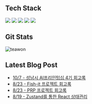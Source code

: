 
## Tech Stack
<p align="left">
<img src="https://img.shields.io/badge/react-%2320232a.svg?style=for-the-badge&logo=react&logoColor=%2361DAFB" />
<img src="https://img.shields.io/badge/Spring_Boot-F2F4F9?style=for-the-badge&logo=spring-boot" />
<img src="https://img.shields.io/badge/docker-%230db7ed.svg?style=for-the-badge&logo=docker&logoColor=white" />
<img src="https://img.shields.io/badge/AWS-%23FF9900.svg?style=for-the-badge&logo=amazon-aws&logoColor=white"  />
<img src="https://img.shields.io/badge/GoogleCloud-%234285F4.svg?style=for-the-badge&logo=google-cloud&logoColor=white  " />

</p>

## Git Stats
![teawon](https://github-readme-stats.vercel.app/api?username=teawon&show_icons=true)

## Latest Blog Post
 - [10/7 - 성남시 AI프리인텁십 4기 회고록](https://teawon.github.io/project/mtp/)
 - [8/23 - Fish-it 프로젝트 회고록](https://teawon.github.io/project/fish-it/)
 - [8/23 - PRP 프로젝트 회고록](https://teawon.github.io/project/prp/)
 - [8/19 - Zustand를 통한 React 상태관리](https://teawon.github.io/react/zustand/)
